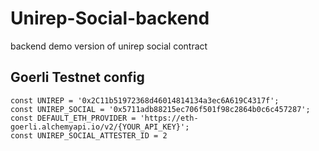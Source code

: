 # Unirep-Social-backend
backend demo version of unirep social contract

## Goerli Testnet config
```
const UNIREP = '0x2C11b51972368d46014814134a3ec6A619C4317f';
const UNIREP_SOCIAL = '0x5711adb88215ec706f501f98c2864b0c6c457287';
const DEFAULT_ETH_PROVIDER = 'https://eth-goerli.alchemyapi.io/v2/{YOUR_API_KEY}';
const UNIREP_SOCIAL_ATTESTER_ID = 2
```